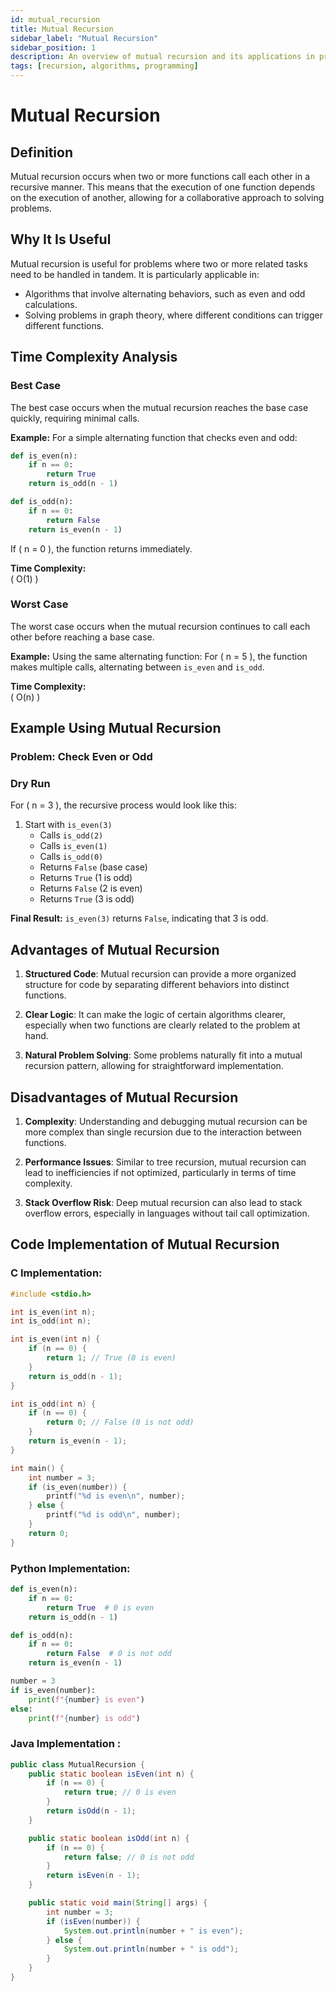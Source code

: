 ```yaml
---
id: mutual_recursion
title: Mutual Recursion
sidebar_label: "Mutual Recursion"
sidebar_position: 1
description: An overview of mutual recursion and its applications in programming.
tags: [recursion, algorithms, programming]
---
```



# Mutual Recursion

## Definition
Mutual recursion occurs when two or more functions call each other in a recursive manner. This means that the execution of one function depends on the execution of another, allowing for a collaborative approach to solving problems.

## Why It Is Useful
Mutual recursion is useful for problems where two or more related tasks need to be handled in tandem. It is particularly applicable in:
- Algorithms that involve alternating behaviors, such as even and odd calculations.
- Solving problems in graph theory, where different conditions can trigger different functions.

## Time Complexity Analysis

### Best Case
The best case occurs when the mutual recursion reaches the base case quickly, requiring minimal calls.

**Example:**
For a simple alternating function that checks even and odd:
```python
def is_even(n):
    if n == 0:
        return True
    return is_odd(n - 1)

def is_odd(n):
    if n == 0:
        return False
    return is_even(n - 1)
```
If \( n = 0 \), the function returns immediately.

**Time Complexity:**  
\( O(1) \)

### Worst Case
The worst case occurs when the mutual recursion continues to call each other before reaching a base case.

**Example:** Using the same alternating function: For \( n = 5 \), the function makes multiple calls, alternating between `is_even` and `is_odd`.

**Time Complexity:**  
\( O(n) \)

## Example Using Mutual Recursion

### Problem: Check Even or Odd

### Dry Run
For \( n = 3 \), the recursive process would look like this:

1. Start with `is_even(3)`
   - Calls `is_odd(2)`
   - Calls `is_even(1)`
   - Calls `is_odd(0)`
   - Returns `False` (base case)
   - Returns `True` (1 is odd)
   - Returns `False` (2 is even)
   - Returns `True` (3 is odd)

**Final Result:** `is_even(3)` returns `False`, indicating that 3 is odd.

## Advantages of Mutual Recursion

1. **Structured Code**: Mutual recursion can provide a more organized structure for code by separating different behaviors into distinct functions.

2. **Clear Logic**: It can make the logic of certain algorithms clearer, especially when two functions are clearly related to the problem at hand.

3. **Natural Problem Solving**: Some problems naturally fit into a mutual recursion pattern, allowing for straightforward implementation.

## Disadvantages of Mutual Recursion

1. **Complexity**: Understanding and debugging mutual recursion can be more complex than single recursion due to the interaction between functions.

2. **Performance Issues**: Similar to tree recursion, mutual recursion can lead to inefficiencies if not optimized, particularly in terms of time complexity.

3. **Stack Overflow Risk**: Deep mutual recursion can also lead to stack overflow errors, especially in languages without tail call optimization.

## Code Implementation of Mutual Recursion

### C Implementation:
```c
#include <stdio.h>

int is_even(int n);
int is_odd(int n);

int is_even(int n) {
    if (n == 0) {
        return 1; // True (0 is even)
    }
    return is_odd(n - 1);
}

int is_odd(int n) {
    if (n == 0) {
        return 0; // False (0 is not odd)
    }
    return is_even(n - 1);
}

int main() {
    int number = 3;
    if (is_even(number)) {
        printf("%d is even\n", number);
    } else {
        printf("%d is odd\n", number);
    }
    return 0;
}
```
### Python Implementation:

```python
def is_even(n):
    if n == 0:
        return True  # 0 is even
    return is_odd(n - 1)

def is_odd(n):
    if n == 0:
        return False  # 0 is not odd
    return is_even(n - 1)

number = 3
if is_even(number):
    print(f"{number} is even")
else:
    print(f"{number} is odd")
```
### Java Implementation :
```java
public class MutualRecursion {
    public static boolean isEven(int n) {
        if (n == 0) {
            return true; // 0 is even
        }
        return isOdd(n - 1);
    }

    public static boolean isOdd(int n) {
        if (n == 0) {
            return false; // 0 is not odd
        }
        return isEven(n - 1);
    }

    public static void main(String[] args) {
        int number = 3;
        if (isEven(number)) {
            System.out.println(number + " is even");
        } else {
            System.out.println(number + " is odd");
        }
    }
}
```
